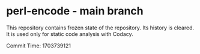 # perl-encode - main branch

This repository contains frozen state of the repository.
Its history is cleared. It is used only for static code
analysis with Codacy.

Commit Time: 1703739121